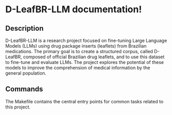 # D-LeafBR-LLM documentation!

## Description

D-LeafBR-LLM is a research project focused on fine-tuning Large Language Models (LLMs) using drug package inserts (leaflets) from Brazilian medications. The primary goal is to create a structured corpus, called D-LeafBR, composed of official Brazilian drug leaflets, and to use this dataset to fine-tune and evaluate LLMs. The project explores the potential of these models to improve the comprehension of medical information by the general population.

## Commands

The Makefile contains the central entry points for common tasks related to this project.

